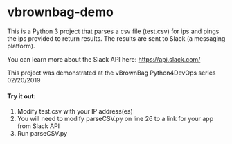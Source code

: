 # vbrownbag-demo
This is a Python 3 project that parses a csv file (test.csv) for ips and pings the ips provided to return results. The results are sent to Slack (a messaging platform). 

You can learn more about the Slack API here: https://api.slack.com/

This project was demonstrated at the vBrownBag Python4DevOps series 02/20/2019

#### Try it out:
1. Modify test.csv with your IP address(es)
2. You will need to modify parseCSV.py on line 26 to a link for your app from Slack API
3. Run parseCSV.py